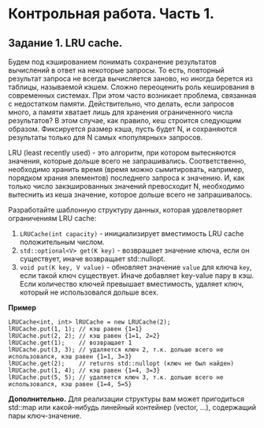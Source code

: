 # Контрольная работа. Часть 1.

## Задание 1. LRU cache.

Будем под кэшированием понимать сохранение результатов вычислений в ответ на некоторые запросы. 
То есть, повторный результат запроса не всегда вычисляется заново, но иногда берется из таблицы, называемой кэшем.
Сложно переоценить роль кеширования в современных системах. При этом часто возникает проблема, связанная с недостатком памяти. 
Действительно, что делать, если запросов много, а памяти хватает лишь для хранения ограниченного числа результатов? 
В этом случае, как правило, кеш строится следующим образом. Фиксируется размер кэша, пусть будет N, и 
сохраняются результаты только для N самых «популярных» запросов.

LRU (least recently used) - это алгоритм, при котором вытесняются значения, которые дольше всего не запрашивались. Соответственно, 
необходимо хранить время (время можно сымитировать, например, порядком храния элементов) последнего запроса к значению. И, как только число закэшированных значений превосходит N, необходимо вытеснить из кеша значение, которое дольше всего не запрашивалось.

Разработайте шаблонную структуру данных, которая удовлетворяет ограничениям LRU cache:
1. `LRUCache(int capacity)` - инициализирует вместимость LRU cache положительным числом.
2. `std::optional<V> get(K key)` - возвращает значение ключа, если он существует, иначе возвращает std::nullopt.
3. `void put(K key, V value)` - обновляет значение `value` для ключа `key`, если такой ключ существует. Иначе добавляет key-value пару в кэш. 
Если количество ключей превышает вместимость, удаляет ключ, который не использовался дольше всех.

<b>Пример</b>
```
LRUCache<int, int> lRUCache = new LRUCache(2);
lRUCache.put(1, 1); // кэш равен {1=1}
lRUCache.put(2, 2); // кэш равен {1=1, 2=2}
lRUCache.get(1);    // возвращает 1
lRUCache.put(3, 3); // удаляется ключ 2, т.к. дольше всего не использовался, кэш равен {1=1, 3=3}
lRUCache.get(2);    // returns std::nullopt (ключ не был найден)
lRUCache.put(1, 4); // кэш равен {1=4, 3=3}
lRUCache.put(5, 5); // удаляется ключ 3, т.к. дольше всего не использовался, кэш равен {1=4, 5=5}
```

<b>Дополнительно.</b>
Для реализации структуры вам может пригодиться std::map или какой-нибудь линейный контейнер (vector, ...), содержащий пары ключ-значение. 
